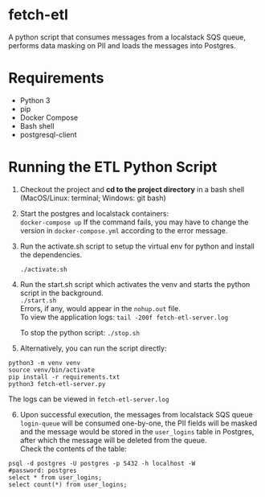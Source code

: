 
# fetch-etl
A python script that consumes messages from a localstack SQS queue, performs data masking on PII and loads the messages into Postgres.

# Requirements

 - Python 3
 - pip
 - Docker Compose
 - Bash shell
 - postgresql-client

# Running the ETL Python Script

 1. Checkout the project and **cd to the project directory** in a bash shell (MacOS/Linux: terminal; Windows: git bash)
 
 2. Start the postgres and localstack containers:  
 `docker-compose up`
If the command fails, you may have to change the version in `docker-compose.yml` according to the error message.
 
 3. Run the activate.sh script to setup the virtual env for python and install the dependencies.

    `./activate.sh`

 4. Run the start.sh script which activates the venv and starts the python script in the background.  
    `./start.sh`  
		Errors, if any, would appear in the `nohup.out` file.  
		To view the application logs:
    `tail -200f fetch-etl-server.log`
    
    To stop the python script:
    `./stop.sh`  
   
 5. Alternatively, you can run the script directly:
   ```
   python3 -m venv venv
   source venv/bin/activate
   pip install -r requirements.txt
   python3 fetch-etl-server.py
   ```
   The logs can be viewed in `fetch-etl-server.log`
   
 6. Upon successful execution, the messages from localstack SQS queue `login-queue` will be consumed one-by-one, the PII fields will be masked and the message would be stored in the `user_logins` table in Postgres, after which the message will be deleted from the queue.  
 Check the contents of the table:
 ```
 psql -d postgres -U postgres -p 5432 -h localhost -W
 #password: postgres
 select * from user_logins;
 select count(*) from user_logins;
 ```
